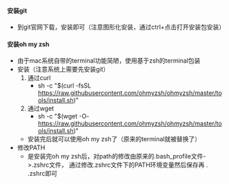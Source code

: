 #### 安装git
* 到git官网下载，安装即可（注意图形化安装，通过ctrl+点击打开安装包安装）
#### 安装oh my zsh
* 由于mac系统自带的terminal功能简陋，使用基于zsh的terminal包装
* 安装（注意系统上需要先安装git）
    1. 通过curl
        * sh -c "$(curl -fsSL https://raw.githubusercontent.com/ohmyzsh/ohmyzsh/master/tools/install.sh)"
    2. 通过wget
        * sh -c "$(wget -O- https://raw.githubusercontent.com/ohmyzsh/ohmyzsh/master/tools/install.sh)"
    * 安装完后就可以使用oh my zsh了（原来的terminal就被替换了）
* 修改PATH
    * 是安装完oh my zsh后，对path的修改由原来的.bash_profile文件->.zshrc文件，
        通过修改.zshrc文件下的PATH环境变量然后保存再  . .zshrc即可
